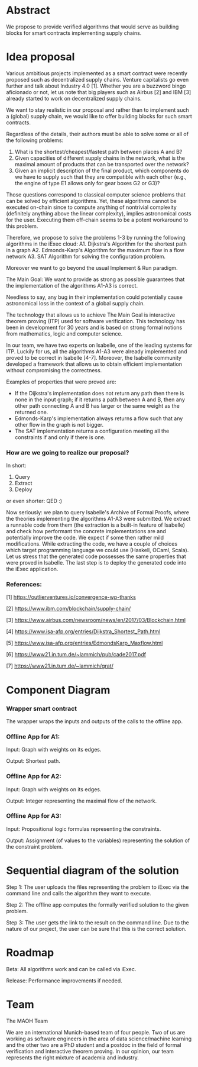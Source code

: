 # Abstract

We propose to provide verified algorithms that would serve as building blocks
for smart contracts implementing supply chains.

# Idea proposal

Various ambitious projects implemented as a smart contract were recently proposed
such as decentralized supply chains. Venture capitalists go even further and talk about
Industry 4.0 [1]. Whether you are a buzzword bingo aficionado or not, let us note that
big players such as Airbus [2] and IBM [3] already started to work on
decentralized supply chains.

We want to stay realistic in our proposal and rather than to implement such a (global)
supply chain, we would like to offer building blocks for such smart contracts.

Regardless of the details, their authors must be able to solve some or all of the following problems:
1) What is the shortest/cheapest/fastest path between places A and B?
2) Given capacities of different supply chains in the network, what is the maximal
amount of products that can be transported over the network?
3) Given an implicit description of the final product, which components do we have to supply
such that they are compatible with each other (e.g., the engine of type E1 allows only for gear boxes G2 or G3)?

Those questions correspond to classical computer science problems that can be solved by
efficient algorithms. Yet, these algorithms cannot be executed on-chain since
to compute anything of nontrivial complexity (definitely anything above the linear complexity),
implies astronomical costs for the user.
Executing them off-chain seems to be a potent workaround to this problem.

Therefore, we propose to solve the problems 1-3 by running the following algorithms
in the iExec cloud:
A1. Dijkstra's Algorithm for the shortest path in a graph
A2. Edmonds-Karp's Algorithm for the maximum flow in a flow network
A3. SAT Algorithm for solving the configuration problem.

Moreover we want to go beyond the usual Implement & Run paradigm.

The Main Goal:
We want to provide as strong as possible guarantees that the implementation of the
algorithms A1-A3 is correct.

Needless to say, any bug in their implementation
could potentially cause astronomical loss in the context of a global supply chain.

The technology that allows us to achieve The Main Goal is interactive theorem
proving (ITP) used for software verification. This technology has been in development
for 30 years and is based on strong formal notions from mathematics, logic and
computer science.

In our team, we have two experts on Isabelle, one of the leading systems for ITP.
Luckily for us, all the algorithms A1-A3 were already implemented and proved to be
correct in Isabelle [4-7]. Moreover, the Isabelle community developed a framework that
allows us to obtain efficient implementation without compromising the correctness.

Examples of properties that were proved are:
* If the Dijkstra's implementation does not return any path then there is none
in the input graph; if it returns a path between A and B, then any other path connecting A and B
has larger or the same weight as the returned one.
* Edmonds-Karp's implementation always returns a flow such that any other flow
in the graph is not bigger.
* The SAT implementation returns a configuration meeting all the constraints
if and only if there is one.

### How are we going to realize our proposal?

In short:
1. Query
2. Extract
3. Deploy

or even shorter: QED :)

Now seriously:
we plan to query Isabelle's Archive of Formal Proofs, where the theories implementing
the algorithms A1-A3 were submitted. We extract a runnable code from them
(the extraction is a built-in feature of Isabelle) and check how performant the concrete
implementations are and potentially improve the code. We expect if some then rather
mild modifications. While extracting the code, we have a couple of choices which
target programming language we could use (Haskell, OCaml, Scala). Let us stress
that the generated code possesses the same properties that were proved in Isabelle.
The last step is to deploy the generated code into the iExec application.

### References:

[1] https://outlierventures.io/convergence-wp-thanks

[2] https://www.ibm.com/blockchain/supply-chain/

[3] https://www.airbus.com/newsroom/news/en/2017/03/Blockchain.html

[4] https://www.isa-afp.org/entries/Dijkstra_Shortest_Path.html

[5] https://www.isa-afp.org/entries/EdmondsKarp_Maxflow.html

[6] https://www21.in.tum.de/~lammich/pub/cade2017.pdf

[7] https://www21.in.tum.de/~lammich/grat/


# Component Diagram


### Wrapper smart contract

The wrapper wraps the inputs and outputs of the calls to the offline app.

### Offline App for A1:

Input: Graph with weights on its edges.

Output: Shortest path.

### Offline App for A2:

Input: Graph with weights on its edges.

Output: Integer representing the maximal flow of the network.

### Offline App for A3:

Input: Propositional logic formulas representing the constraints.

Output: Assignment (of values to the variables) representing the solution of the constraint problem.

# Sequential diagram of the solution

Step 1: The user uploads the files representing the problem to iExec via the command line and calls the algorithm they want to execute.

Step 2: The offline app computes the formally verified solution to the given problem.

Step 3: The user gets the link to the result on the command line. Due to the nature of our project, the user can be sure that this is the correct solution.

# Roadmap

Beta: All algorithms work and can be called via iExec.

Release: Performance improvements if needed.


# Team

The MAOH Team

We are an international Munich-based team of four people. Two of us are working as software engineers in the area of data science/machine learning and the other two are a PhD student and a postdoc in the field of formal verification and interactive theorem proving.
In our opinion, our team represents the right mixture of academia and industry.
